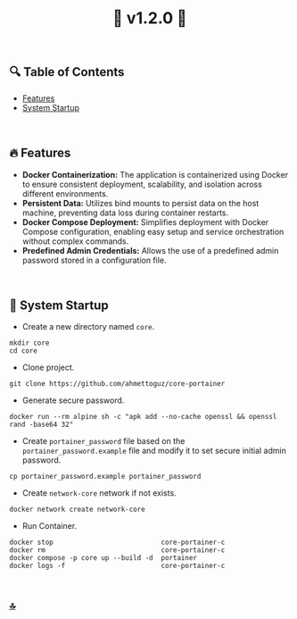 <h1 id="top" align="center">🚢 v1.2.0 🚢</h1>

<br>

## 🔍 Table of Contents

- [Features](#features)
- [System Startup](#system-startup)

<br/>

<h2 id="features">🔥 Features</h2>

- **Docker Containerization:** The application is containerized using Docker to ensure consistent deployment, scalability, and isolation across different environments.
- **Persistent Data:** Utilizes bind mounts to persist data on the host machine, preventing data loss during container restarts.
- **Docker Compose Deployment:** Simplifies deployment with Docker Compose configuration, enabling easy setup and service orchestration without complex commands.
- **Predefined Admin Credentials:** Allows the use of a predefined admin password stored in a configuration file.

<br/>

<h2 id="system-startup">🚀 System Startup</h2>

- Create a new directory named `core`.

```
mkdir core
cd core
```

- Clone project.

```
git clone https://github.com/ahmettoguz/core-portainer
```

- Generate secure password.

```
docker run --rm alpine sh -c "apk add --no-cache openssl && openssl rand -base64 32"
```

- Create `portainer_password` file based on the `portainer_password.example` file and modify it to set secure initial admin password.

```
cp portainer_password.example portainer_password
```

- Create `network-core` network if not exists.

```
docker network create network-core
```

- Run Container.

```
docker stop                           core-portainer-c
docker rm                             core-portainer-c
docker compose -p core up --build -d  portainer
docker logs -f                        core-portainer-c
```

<br/>

### [🔝](#top)
